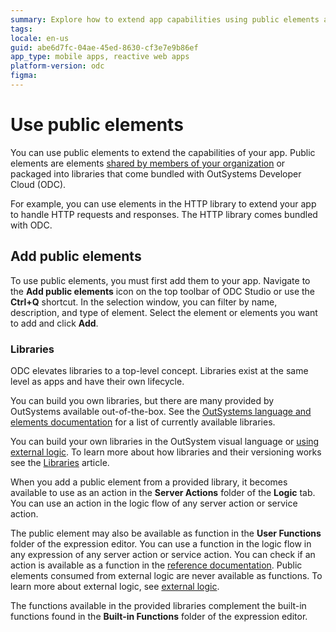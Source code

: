 ```yaml
---
summary: Explore how to extend app capabilities using public elements and libraries in OutSystems Developer Cloud (ODC).
tags:
locale: en-us
guid: abe6d7fc-04ae-45ed-8630-cf3e7e9b86ef
app_type: mobile apps, reactive web apps
platform-version: odc
figma:
---
```


# Use public elements

You can use public elements to extend the capabilities of your app. Public elements are elements [shared by members of your organization](../../app-architecture/reuse-elements.md#public-elements) or packaged into libraries that come bundled with OutSystems Developer Cloud (ODC).

For example, you can use elements in the HTTP library to extend your app to handle HTTP requests and responses. The HTTP library comes bundled with ODC.

## Add public elements

To use public elements, you must first add them to your app. Navigate to the **Add public elements** icon on the top toolbar of ODC Studio or use the **Ctrl+Q** shortcut. In the selection window, you can filter by name, description, and type of element. Select the element or elements you want to add and click **Add**.

### Libraries

ODC elevates libraries to a top-level concept. Libraries exist at the same level as apps and have their own lifecycle.

You can build you own libraries, but there are many provided by OutSystems available out-of-the-box. See the [OutSystems language and elements documentation](../../reference/intro.md#libraries) for a list of currently available libraries.

You can build your own libraries in the OutSystem visual language or [using external logic](../external-logic/intro.md). To learn more about how libraries and their versioning works see the [Libraries](libraries.md#libraries-versioning) article.

When you add a public element from a provided library, it becomes available to use as an action in the **Server Actions** folder of the **Logic** tab. You can use an action in the logic flow of any server action or service action.

The public element may also be available as function in the **User Functions** folder of the expression editor. You can use a function in the logic flow in any expression of any server action or service action. You can check if an action is available as a function in the [reference documentation](../../reference/intro.md#libraries). Public elements consumed from external logic are never available as functions. To learn more about external logic, see [external logic](../external-logic/intro.md). 

The functions available in the provided libraries complement the built-in functions found in the **Built-in Functions** folder of the expression editor.
